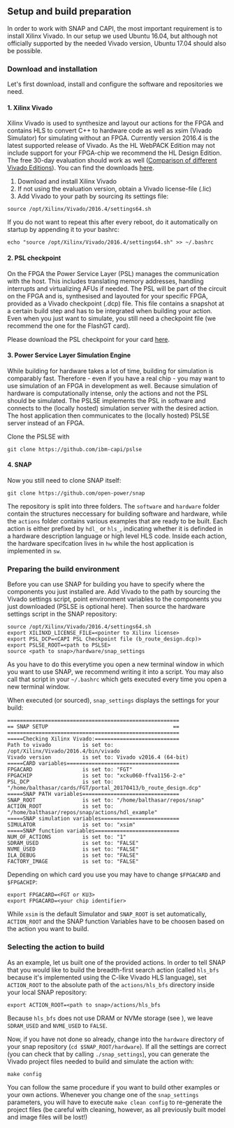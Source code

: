 

## Setup and build preparation

In order to work with SNAP and CAPI, the most important requirement is to install Xilinx Vivado. In our setup we used Ubuntu 16.04, but although not officially supported by the needed Vivado version, Ubuntu 17.04 should also be possible.

### Download and installation

Let's first download, install and configure the software and repositories we need.

#### 1. Xilinx Vivado 

Xilinx Vivado is used to synthesize and layout our actions for the FPGA and contains HLS to convert C++ to hardware code as well as xsim (Vivado Simulator) for simulating without an FPGA. Currently version 2016.4 is the latest supported release of Vivado. As the HL WebPACK Edition may not include support for your FPGA-chip we recommend the HL Design Edition. The free 30-day evaluation should work as well ([Comparison of different Vivado Editions](https://www.xilinx.com/products/design-tools/vivado.html#buy)). You can find the downloads [here](https://www.xilinx.com/support/download/index.html/content/xilinx/en/downloadNav/vivado-design-tools/2016-4.html).

1. Download and install Xilinx Vivado
2. If not using the evaluation version, obtain a Vivado license-file (.lic)
3. Add Vivado to your path by sourcing its settings file:
```
source /opt/Xilinx/Vivado/2016.4/settings64.sh
```
If you do not want to repeat this after every reboot, do it automatically on startup by appending it to your bashrc:
```
echo "source /opt/Xilinx/Vivado/2016.4/settings64.sh" >> ~/.bashrc
```

#### 2. PSL checkpoint

On the FPGA the Power Service Layer (PSL) manages the communication with the host. This includes translating memory addresses, handling interrupts and virtualizing AFUs if needed. The PSL will be part of the circuit on the FPGA and is, synthesised and layouted for your specific FPGA, provided as a Vivado checkpoint (.dcp) file. This file contains a snapshot at a certain build step and has to be integrated when building your action. Even when you just want to simulate, you still need a checkpoint file (we recommend the one for the FlashGT card).

Please download the PSL checkpoint for your card [here](https://www-355.ibm.com/systems/power/openpower/tgcmDocumentRepository.xhtml?aliasId=CAPI). 

#### 3. Power Service Layer Simulation Engine

While building for hardware takes a lot of time, building for simulation is comparably fast. Therefore - even if you have a real chip - you may want to use simulation of an FPGA in development as well.
Because simulation of hardware is computationally intense, only the actions and not the PSL should be simulated. The PSLSE implements the PSL in software and connects to the (locally hosted) simulation server with the desired action. The host application then communicates to the (locally hosted) PSLSE server instead of an FPGA. 

Clone the PSLSE with
```
git clone https://github.com/ibm-capi/pslse
```

#### 4. SNAP

Now you still need to clone SNAP itself:

```
git clone https://github.com/open-power/snap
```

The repository is split into three folders. The `software` and `hardware` folder contain the structures neccessary for building software and hardware, while the `actions` folder contains various examples that are ready to be built. Each action is either prefixed by `hdl_` or `hls_`, indicating whether it is definded in a hardware description language or high level HLS code. Inside each action, the hardware specifcation lives in `hw` while the host application is implemented in `sw`.

### Preparing the build environment

Before you can use SNAP for building you have to specify where the components you just installed are. Add Vivado to the path by sourcing the Vivado settings script, point environment variables to the components you just downloaded (PSLSE is optional here). Then source the hardware settings script in the SNAP repository:

```
source /opt/Xilinx/Vivado/2016.4/settings64.sh
export XILINXD_LICENSE_FILE=<pointer to Xilinx license>
export PSL_DCP=<CAPI PSL Checkpoint file (b_route_design.dcp)>
export PSLSE_ROOT=<path to PSLSE>
source <path to snap>/hardware/snap_settings
```

As you have to do this everytime you open a new terminal window in which you want to use SNAP, we recommend writing it into a script. You may also call that script in your `~/.bashrc` which gets executed every time you open a new terminal window. 

When executed (or sourced), `snap_settings` displays the settings for your build:

```
=======================================================
== SNAP SETUP                                        ==
=======================================================
=====Checking Xilinx Vivado:===========================
Path to vivado          is set to: /opt/Xilinx/Vivado/2016.4/bin/vivado
Vivado version          is set to: Vivado v2016.4 (64-bit)
=====CARD variables====================================
FPGACARD                is set to: "FGT"
FPGACHIP                is set to: "xcku060-ffva1156-2-e"
PSL_DCP                 is set to: "/home/balthasar/cards/FGT/portal_20170413/b_route_design.dcp"
=====SNAP PATH variables===============================
SNAP_ROOT               is set to: "/home/balthasar/repos/snap"
ACTION_ROOT             is set to: "/home/balthasar/repos/snap/actions/hdl_example"
=====SNAP simulation variables=========================
SIMULATOR               is set to: "xsim"
=====SNAP function variables===========================
NUM_OF_ACTIONS          is set to: "1"
SDRAM_USED              is set to: "FALSE"
NVME_USED               is set to: "FALSE"
ILA_DEBUG               is set to: "FALSE"
FACTORY_IMAGE           is set to: "FALSE"
```

Depending on which card you use you may have to change `$FPGACARD` and `$FPGACHIP`:

```
export FPGACARD=<FGT or KU3>
export FPGACARD=<your chip identifier>
```

While `xsim` is the default Simulator and  `SNAP_ROOT` is set automatically, `ACTION_ROOT` and the SNAP function Variables have to be choosen based on the action you want to build.


### Selecting the action to build

As an example, let us built one of the provided actions. In order to tell SNAP that you would like to build the breadth-first search action (called `hls_bfs` because it's implemented using the C-like Vivado HLS language), set `ACTION_ROOT` to the absolute path of the `actions/hls_bfs` directory inside your local SNAP repository:

```
export ACTION_ROOT=<path to snap>/actions/hls_bfs
```

Because `hls_bfs` does not use DRAM or NVMe storage (see [](https://github.com/open-power/snap/tree/master/actions/hls_bfs/doc)), we leave `SDRAM_USED` and `NVME_USED` to `FALSE`.

Now, if you have not done so already, change into the `hardware` directory of your snap repository (`cd $SNAP_ROOT/hardware`). If all the settings are correct (you can check that by calling `./snap_settings`), you can generate the Vivado project files needed to build and simulate the action with:

```
make config
```

You can follow the same procedure if you want to build other examples or your own actions.
Whenever you change one of the `snap_settings` parameters, you will have to execute `make clean config` to re-generate the project files (be careful with cleaning, however, as all previously built model and image files will be lost!)

